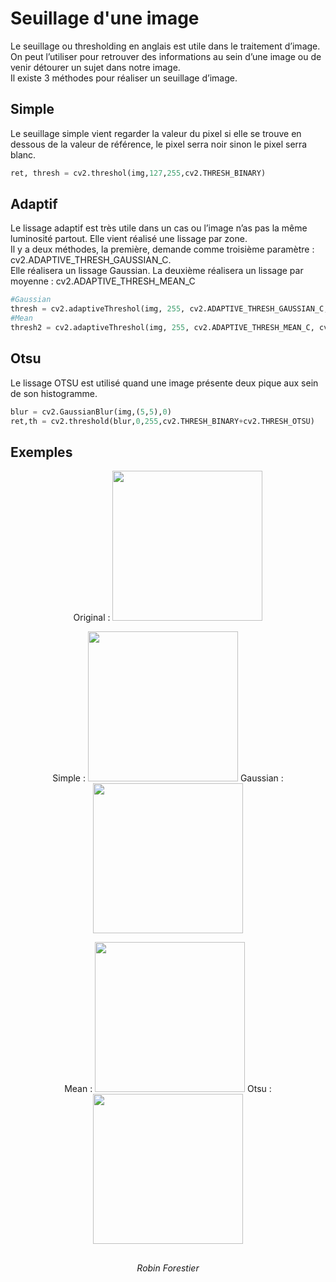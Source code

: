 # Seuillage d'une image

Le seuillage ou thresholding en anglais est utile dans le traitement d’image. <br>
On peut l’utiliser pour retrouver des informations au sein d’une image ou de venir détourer un sujet dans notre image. <br>
Il existe 3 méthodes pour réaliser un seuillage d’image. 

## Simple

Le seuillage simple vient regarder la valeur du pixel si elle se trouve en dessous de la valeur de référence, le pixel serra noir sinon le pixel serra blanc.

```python
ret, thresh = cv2.threshol(img,127,255,cv2.THRESH_BINARY)
```

## Adaptif

Le lissage adaptif est très utile dans un cas ou l’image n’as pas la même luminosité partout. Elle vient réalisé une lissage par zone. <br>
Il y a deux méthodes, la première, demande comme troisième paramètre : cv2.ADAPTIVE_THRESH_GAUSSIAN_C. <br>
Elle réalisera un lissage Gaussian. La deuxième réalisera un lissage par moyenne : cv2.ADAPTIVE_THRESH_MEAN_C


```python
#Gaussian
thresh = cv2.adaptiveThreshol(img, 255, cv2.ADAPTIVE_THRESH_GAUSSIAN_C, cv2.THRESH_BINARY, 91, 5)
#Mean
thresh2 = cv2.adaptiveThreshol(img, 255, cv2.ADAPTIVE_THRESH_MEAN_C, cv2.THRESH_BINARY, 91, 5)
```

## Otsu

Le lissage OTSU est utilisé quand une image présente deux pique aux sein de son histogramme.

```python
blur = cv2.GaussianBlur(img,(5,5),0)
ret,th = cv2.threshold(blur,0,255,cv2.THRESH_BINARY+cv2.THRESH_OTSU)
```

## Exemples

<div align="center">

<p> Original : <img src="http://172.16.32.230/Forestier/reconnaissance-visuel/raw/master/5_Programmation/test/4_seuillage/sudoku.jpeg"  width="240" height="240"> </p>
    
<p> 
Simple : <img src="http://172.16.32.230/Forestier/reconnaissance-visuel/raw/master/5_Programmation/test/4_seuillage/Exemples/simple.png"  width="240" height="240"> 
Gaussian : <img src="http://172.16.32.230/Forestier/reconnaissance-visuel/raw/master/5_Programmation/test/4_seuillage/Exemples/adaptiv_gaussian.png"  width="240" height="240">
</p>

<p> 
Mean : <img src="http://172.16.32.230/Forestier/reconnaissance-visuel/raw/master/5_Programmation/test/4_seuillage/Exemples/adaptiv_mean.png"  width="240" height="240">
Otsu : <img src="http://172.16.32.230/Forestier/reconnaissance-visuel/raw/master/5_Programmation/test/4_seuillage/Exemples/otsu.png"  width="240" height="240">
</p>

</div>

<h2> </h2>

<div align="center">
    <i>Robin Forestier</i>
</div>
